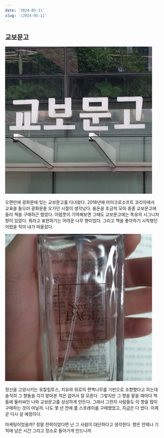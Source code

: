 ```yaml
---
date: '2024-05-11'
slug: '/2024-05-11'
---
```


## 교보문고

![kyobo.webp](..%2Fassets%2Fkyobo.jpeg)

오랜만에 광화문에 있는 교보문고를 다녀왔다. 2018년에 마이크로소프트 코리아에서 교육을 들으러 광화문을 오가던 시절이 생각났다. 용돈을 조금씩 모아 종종 교보문고에 들러 책을 구매하곤 했었다. 어렴풋이 기억해보면 그때도 교보문고에는 특유의 시그니처 향이 있었다. 뭐라고 표현하기는 어려운 나무 향이었다. 그리고 책을 좋아하기 시작했던 어렸을 적의 내가 떠올랐다.

![the-scent-page.webp](..%2Fassets%2Fthe-scent-page.jpeg)

정신을 고양시키는 유칼립투스, 치유와 위로의 편백나무를 기반으로 조향했다고 하는데 솔직히 그 향들을 각각 맡아본 적은 없어서 잘 모른다. 그렇지만 그 향을 맡을 때마다 책들에 둘러싸인 나와 교보문고를 상상하게 만든다. 그래서 그런지 사람들도 이 향을 많이 구매하는 것이 아닐까. 나도 몇 년 전에 룸 스프레이를 구매했었고, 지금은 다 썼다. 이제 곧 다시 살 예정이다.

마케팅이었을까? 정말 전략이었다면 난 그 사람이 대단하다고 생각한다. 향은 언제나 기억에 남은 시간 그리고 장소로 돌아가게 만드니까. 
